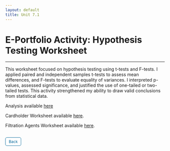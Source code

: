 ```yaml
---
layout: default
title: Unit 7.1
---
```


# E-Portfolio Activity: Hypothesis Testing Worksheet
---

This worksheet focused on hypothesis testing using t-tests and F-tests. I applied paired and independent samples t-tests to assess mean differences, and F-tests to evaluate equality of variances. I interpreted p-values, assessed significance, and justified the use of one-tailed or two-tailed tests. This activity strengthened my ability to draw valid conclusions from statistical data. 


Analysis available <a href="pdf/E-Portfolio Activity; Hypothesis Testing.pdf" target="_blank" rel="noopener noreferrer">here</a>

Cardholder Worksheet available <a href="pdf/Exe 8.6C.xlsx" target="_blank" rel="noopener noreferrer">here</a>.

Filtration Agents Worksheet available <a href="pdf/Exe 8.4G.xlsx" target="_blank" rel="noopener noreferrer">here</a>.


<style>
  .back-button {
    display: inline-block;
    background-color: white;
    color: #006699;
    text-decoration: none;
    padding: 5px 10px; /* Reduced padding for a smaller button */
    font-size: 12px; /* Smaller font size */
    border: 1px solid #006699; /* Thinner border */
    border-radius: 5px;
    cursor: pointer;
    transition: background-color 0.3s, color 0.3s;
    margin: 15px 0; /* Adds space above and below the button */
  }
  .back-button:hover {
    background-color: #006699;
    color: white;
 }
</style>

<div class="button-container">
  <a href="https://dzervenes.github.io/research-methods/" class="back-button">Back</a>
</div>
